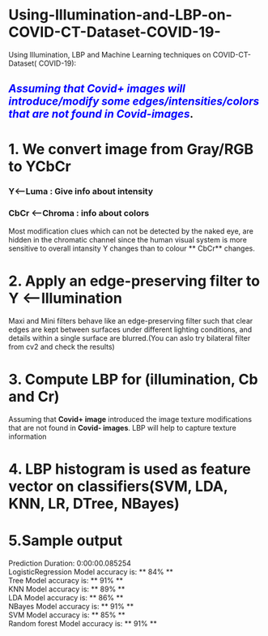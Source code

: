 # Using-Illumination-and-LBP-on-COVID-CT-Dataset-COVID-19-
Using Illumination, LBP and Machine Learning techniques on COVID-CT-Dataset( COVID-19):



## <span style="color:blue">*Assuming that Covid+ images will introduce/modify some edges/intensities/colors that are not found in Covid-images*</span>.
# 1. We convert image from Gray/RGB to YCbCr
### Y<--Luma : Give info about intensity
### CbCr <--Chroma : info about colors

Most modification clues which can not be detected by the naked eye, are hidden in the chromatic channel since the human visual system is more sensitive to overall intansity Y changes than to colour ** CbCr** changes.
# 2. Apply an edge-preserving filter to Y <--Illumination

Maxi and Mini filters behave like an edge-preserving filter such that clear edges are kept between surfaces under different lighting conditions, and details within a single surface are blurred.(You can aslo try bilateral filter from cv2 and check the results)
# 3. Compute LBP for (illumination, Cb and Cr)

Assuming that **Covid+ image** introduced the image texture modifications that are not found in **Covid- images**. LBP will help to capture texture information
# 4. LBP histogram is used as feature vector on classifiers(SVM, LDA, KNN, LR, DTree, NBayes)

# 5.Sample output
Prediction Duration: 0:00:00.085254 <br>
LogisticRegression Model accuracy is: ** 84% ** <br>
Tree Model accuracy is: ** 91% ** <br>
KNN Model accuracy is:  ** 89% **<br>
LDA Model accuracy is:  ** 86% ** <br>
NBayes Model accuracy is:  ** 91% ** <br>
SVM Model accuracy is:  ** 85% ** <br>
Random forest Model accuracy is:  ** 91% **
